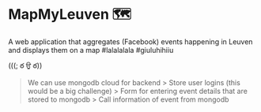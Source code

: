 # MapMyLeuven 🗺️
A web application that aggregates (Facebook) events happening in Leuven and displays them on a map
#lalalalala
#giuluhihiiu



(((; ఠ ਉ ఠ))
> We can use mongodb cloud for backend
    > Store user logins (this would be a big challenge)
        > Form for entering event details that are stored to mongodb
            > Call information of event from mongodb

